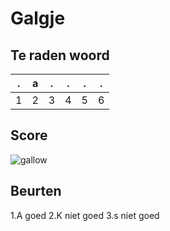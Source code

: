 # Galgje

## Te raden woord

|.|a|.|.|.|.|
|-|-|-|-|-|-|
|1|2|3|4|5|6|

## Score
![gallow](./images/3.png)

## Beurten
1.A goed
2.K niet goed
3.s niet goed